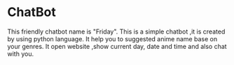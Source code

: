 # ChatBot
This friendly chatbot name is "Friday". This is a simple chatbot ,it is created by using python language. It help you to suggested anime name base on your genres. It open website ,show current day, date and time and also chat with you.
